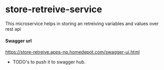 # store-retreive-service

This microservice helps in storing an retreiving variables and values over rest api 

#### Swagger url 

https://store-retreive.apps-np.homedepot.com/swagger-ui.html

- TODO's to push it to swagger hub.